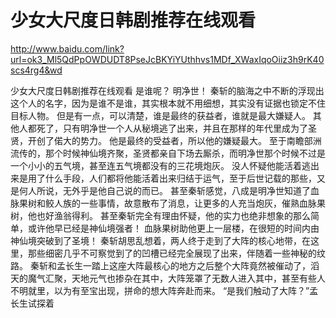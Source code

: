 # 少女大尺度日韩剧推荐在线观看

http://www.baidu.com/link?url=ok3_Ml5QdPpOWDUDT8PseJcBKYiYUthhvs1MDf_XWaxIqoOiiz3h9rK40scs4rg4&wd


少女大尺度日韩剧推荐在线观看
 是谁呢？
    明净世！
    秦斩的脑海之中不断的浮现出这个人的名字，因为是谁不是谁，其实根本就不用细想，其实没有证据也锁定不住目标人物。
    但是有一点，可以清楚，谁是最终的获益者，谁就是最大嫌疑人。
    其他人都死了，只有明净世一个人从秘境逃了出来，并且在那样的年代里成为了圣贤，开创了偌大的势力。
    他是最终的受益者，所以他的嫌疑最大。
    至于南瞻部洲流传的，那个时候神仙境齐聚，圣贤都亲自下场去厮杀，而明净世那个时候不过是一个小小的五气境，甚至连五气境都没有的三花境炮灰。
    没人怀疑他能活着逃出来是用了什么手段，人们都将他能活着出来归结于运气，至于后世记载的那些，又是何人所说，无外乎是他自己说的而已。
    甚至秦斩感觉，八成是明净世知道了血脉果树和鲛人族的一些事情，故意散布了消息，让更多的人充当炮灰，催熟血脉果树，他也好渔翁得利。
    甚至秦斩完全有理由怀疑，他的实力也绝非想象的那么简单，或许他早已经是神仙境强者！
    血脉果树助他更上一层楼，在很短的时间内由神仙境突破到了圣境！
    秦斩胡思乱想着，两人终于走到了大阵的核心地带，在这里，那些细密几乎不可察觉到了的凹槽已经完全展现了出来，伴随着一些神秘的纹路。
    秦斩和孟长生一踏上这座大阵最核心的地方之后整个大阵竟然被催动了，滔天的魔气汇聚，天地元气也掺杂在其中，大阵笼罩了无数人进入其中，甚至有些人不明就里，以为有至宝出现，拼命的想大阵奔赴而来。
    “是我们触动了大阵？”孟长生试探着
